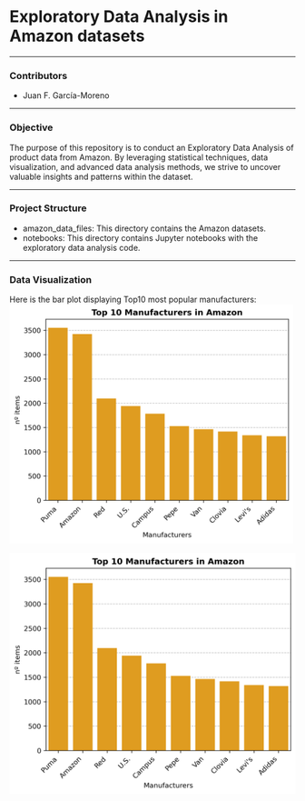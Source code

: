# Exploratory Data Analysis in Amazon datasets
---
### Contributors

- Juan F. García-Moreno

---
### Objective

The purpose of this repository is to conduct an Exploratory Data Analysis of product data from Amazon. By leveraging statistical techniques, data visualization, and advanced data analysis methods, we strive to uncover valuable insights and patterns within the dataset.

---
### Project Structure

- amazon_data_files: This directory contains the Amazon datasets.
- notebooks: This directory contains Jupyter notebooks with the exploratory data analysis code.

---
### Data Visualization

Here is the bar plot displaying Top10 most popular manufacturers:
<img src="images/top10_manufacturers.png" alt="Top 10 Manufacturers" width="500"/>

![Top 10 Manufacturers](images/top10_manufacturers.png)
